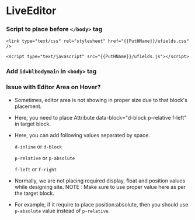 # LiveEditor

### Script to place before `</body>` tag

`<link type="text/css" rel="stylesheet" href="{{PutHName}}/ufields.css" />`

`<script type="text/javascript" src="{{PutHName}}/ufields.js"></script>`

### Add `id=blbodymain` in `<body>` tag

### Issue with Editor Area on Hover?
- Sometimes, editor area is not showing in proper size due to that block's placement.
- Here, you need to place Attribute data-block="d-block p-relative f-left" in target block.
- Here, you can add following values separated by space.
  
   `d-inline` or `d-block`
  
   `p-relative` or `p-absolute`
  
   `f-left` or `f-right`
  
- Normally, we are not placing required display, float and position values while designing site.
NOTE : Make sure to use proper value here as per the target block.
- For example, if it require to place position:absolute, then you should use `p-absolute` value instead of `p-relative`.
  <img scr="https://raw.githubusercontent.com/githubbyad/Homepage-Editor/main/screenshots/block.png">
